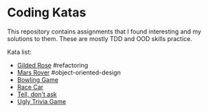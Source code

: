 # Coding Katas

This repository contains assignments that I found interesting and my solutions to them.
These are mostly TDD and OOD skills practice.

Kata list:
- [Gilded Rose](gilded-rose/GILDED-ROSE.md) #refactoring
- [Mars Rover](mars-rover/MARS-ROVER.MD) #object-oriented-design
- [Bowling Game](bowling/BOWLING-GAME.MD)
- [Race Car](race-car/RACE-CAR.MD)
- [Tell, don't ask](tell-dont-ask/TELL-DONT-ASK.MD)
- [Ugly Trivia Game](ugly-trivia/UGLY-TRIVIA.MD)
